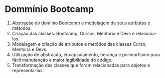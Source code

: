 # Dommínio Bootcamp 
    
1. Abstração do domínio Bootcamp e modelagem de seus atributos e métodos.
2. Criação das classes: Bootcamp, Cursos, Mentoria e Devs e relaciona-las. 
3. Modelagem e criação de atributos e metódos das classes Curso, Mentoria e Devs.
4. Utilização de abstração, encapsulamento, herança e polimorfismo para fácil manutenção e maior legibilidade do código.
5. Transformação das classes que foram relacionadas para objetos e representa-las.
